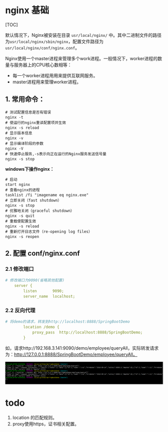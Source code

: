 # nginx 基础

[TOC]

默认情况下，Nginx被安装在目录 `usr/local/nginx/` 中。其中二进制文件的路径为`usr/local/nginx/sbin/nginx`，配置文件路径为 `usr/local/nginx/conf/nginx.conf`。



Nginx使用一个master进程来管理多个work进程。一般情况下，worker进程的数量与服务器上的CPU核心数相等：

- 每一个worker进程用用来提供互联网服务。
- master进程用来管理worker进程。

## 1. 常用命令：

```shell
# 测试配置信息是否有错误
nginx -t
# 使运行的nginx重读配置项并生效
nginx -s reload
# 显示版本信息
nginx -v
# 显示编译阶段的参数
nginx -V
# 快速停止服务,-s表示向正在运行的Nginx服务发送信号量
nginx -s stop
```



**windows下操作nginx：**

```shell
# 启动
start nginx
# 查看nginx的进程
tasklist /fi "imagename eq nginx.exe"
# 立即关闭（fast shutdown）
nginx -s stop
# 优雅地关闭（graceful shutdown）
nginx -s quit
# 重载使配置生效
nginx -s reload
# 重新打开日志文件（re-opening log files）
nginx -s reopen
```



## 2. 配置 conf/nginx.conf



### 2.1 修改端口

```yaml
# 修改端口为9090(省略其他配置)
    server {
        listen       9090;
        server_name  localhost;
```



### 2.2 反向代理



```yaml
# 将demo的请求，转发到http://localhost:8888/SpringBootDemo    
        location /demo {
            proxy_pass  http://localhost:8888/SpringBootDemo;
        }
```

如，请求http://192.168.3.141:9090/demo/employee/queryAll，实际转发请求为：http://127.0.0.1:8888/SpringBootDemo/employee/queryAll。

![](../../pngs/nginx/proxy_server_curl.png)





# todo

1. location 的匹配规则。
2. proxy使用https，证书相关配置。
